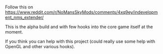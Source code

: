 Follow this on https://www.reddit.com/r/NoMansSkyMods/comments/4xq9ey/indevelopment_nms_extender/

This is the alpha build and with few hooks into the core game itself at the moment.

If you think you can help with this project (could really use some help with OpenGL and other various hooks).
